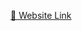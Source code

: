 [🔗 Website Link](https://github.com/piangpimc/dsba-job-db](https://dsba-job-search.streamlit.app/))
